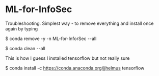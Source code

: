 # ML-for-InfoSec






Troubleshooting. Simplest way - to remove everything and install once again by typing




$ conda remove -y -n ML-for-InforSec --all

$ conda clean --all



This is how I guess I installed tensorflow but not really sure


$ conda install -c https://conda.anaconda.org/jjhelmus tensorflow

